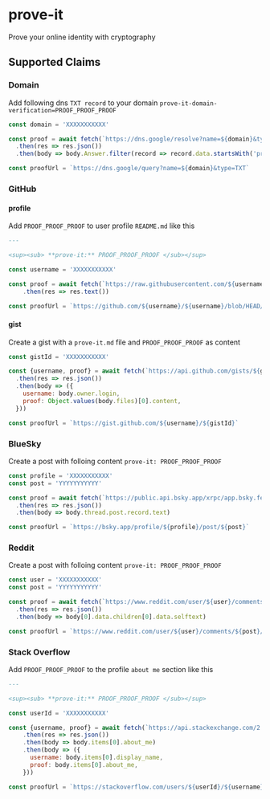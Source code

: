 # prove-it
Prove your online identity with cryptography



## Supported Claims

### Domain
Add following dns `TXT record` to your domain `prove-it-domain-verification=PROOF_PROOF_PROOF`

```js
const domain = 'XXXXXXXXXXX'

const proof = await fetch(`https://dns.google/resolve?name=${domain}&type=TXT`)
  .then(res => res.json())
  .then(body => body.Answer.filter(record => record.data.startsWith('proveit-domain-verification=')))

const proofUrl = `https://dns.google/query?name=${domain}&type=TXT`
```



### GitHub

#### profile
Add `PROOF_PROOF_PROOF` to user profile `README.md` like this
```md
---

<sup><sub> **prove-it:** PROOF_PROOF_PROOF </sub></sup>
```

```js
const username = 'XXXXXXXXXXX'

const proof = await fetch(`https://raw.githubusercontent.com/${username}/${username}/HEAD/README.md`)
    .then(res => res.text())

const proofUrl = `https://github.com/${username}/${username}/blob/HEAD/README.md`
```

#### gist
Create a gist with a `prove-it.md` file and `PROOF_PROOF_PROOF` as content

```js
const gistId = 'XXXXXXXXXXX'

const {username, proof} = await fetch(`https://api.github.com/gists/${gistId}`)
  .then(res => res.json())
  .then(body => ({
    username: body.owner.login,
    proof: Object.values(body.files)[0].content,
  }))

const proofUrl = `https://gist.github.com/${username}/${gistId}`
```

### BlueSky
Create a post with folloing content `prove-it: PROOF_PROOF_PROOF`

```js
const profile = 'XXXXXXXXXXX'
const post = 'YYYYYYYYYYY'

const proof = await fetch(`https://public.api.bsky.app/xrpc/app.bsky.feed.getPostThread?uri=${encodeURIComponent(`at://${profile}/app.bsky.feed.post/${post}`)}`)
  .then(res => res.json())
  .then(body => body.thread.post.record.text)

const proofUrl = `https://bsky.app/profile/${profile}/post/${post}`
```

### Reddit
Create a post with folloing content `prove-it: PROOF_PROOF_PROOF`

```js
const user = 'XXXXXXXXXXX'
const post = 'YYYYYYYYYYY'

const proof = await fetch(`https://www.reddit.com/user/${user}/comments/${post}.json`)
  .then(res => res.json())
  .then(body => body[0].data.children[0].data.selftext)

const proofUrl = `https://www.reddit.com/user/${user}/comments/${post}/`
```

### Stack Overflow
Add `PROOF_PROOF_PROOF` to the profile `about me` section like this
```md
---

<sup><sub> **prove-it:** PROOF_PROOF_PROOF </sub></sup>
```

```js
const userId = 'XXXXXXXXXXX'

const {username, proof} = await fetch(`https://api.stackexchange.com/2.3/users/${userId}?site=stackoverflow&filter=!AhdF6aF0yuI-5W*ymYcd-`)
    .then(res => res.json())
    .then(body => body.items[0].about_me)
    .then(body => ({
      username: body.items[0].display_name,
      proof: body.items[0].about_me,
    }))

const proofUrl = `https://stackoverflow.com/users/${userId}/${username}`
```

